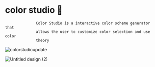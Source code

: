# color studio 🎨
 
                
                  Color Studio is a interactive color scheme generator that
                  allows the user to customize color selection and use color
                  theory
           


![colorstudioupdate](https://github.com/sleepykanguru22/color-studio/assets/70289696/5ce456d5-26a2-433f-b2f7-d53eb6886023)

![Untitled design (2)](https://github.com/sleepykanguru22/color-studio/assets/70289696/fb2ca132-9d20-4dc8-85dd-ea47740e6e27)
